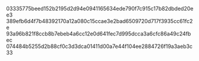 03335775beed152b2195d2d94e0941165634ede790f7c915c17b82dbded20ee3
389efb6d4f7b48392170a12a080c15ccae3e2bad6509720d717f3935cc61fc2e
93a96b821f8ccb8b7ebeb4a6cc12e0d641fec7d995dcca3a6cfc86a49c24fbec
074484b5255d2b88cf0c3d3dca01411d00a7e44f104ee2884726f19a3aeb3c33
